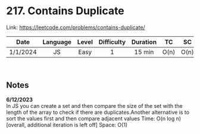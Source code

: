 # 217. Contains Duplicate

Link: https://leetcode.com/problems/contains-duplicate/

|   Date   | Language | Level | Difficulty | Duration |  TC  |  SC  |
| :------: | :------: | :---: | :--------: | :------: | :--: | :--: |
| 1/1/2024 |    JS    | Easy  |     1      |  15 min  | O(n) | O(n) |

<br>

## Notes

**6/12/2023** <br/>
In JS you can create a set and then compare the size of the set with the length of the array to check if there are duplicates.Another alternative is to sort the values first and then compare adjacent values Time: O(n log n) [overall, additional iteration is left off] Space: O(1)
